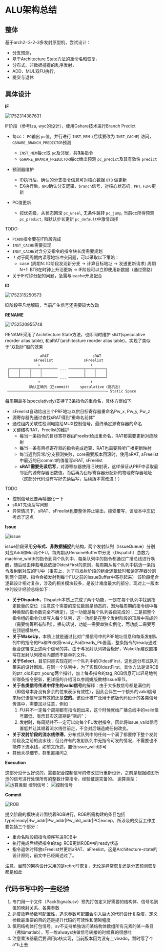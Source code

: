 # ALU架构总结

## **整体**

基于arch2=3-2-3多发射原型机，尝试设计：

- 分支预测，
- 基于Architecture State方法的重命名和恢复，
- 分布式、非数据捕捉的乱序发射，
- ADD、MUL双FU执行，
- 提交与退休

## 具体设计

**IF**

![1752314387631](image/summary=arch5_ALU/1752314387631.png)

IF阶段（参考lza, wyc的设计），使用Gshare技术进行Branch Predict

- 每cc： `PC`输出 `pc`值，并行进行 `INST_MEM `(后续要改为 `INST_CACHE`) 访问，`GSHARE_BRANCH_PREDICTOR`预测

  - `INST_MEM`每cc取 `pc`及邻居，共**3**条指令
  - `GSHARE_BRANCH_PREDICTOR`每cc给出预测 `pc_predict`及其有效性 `predict`
- 预测器维护

  - ID执行后，确认的分支指令信息可对核心数据 `BTB` 做更新
  - EX执行后，`BRU`确认分支逻辑，`branch`信号，对核心状态机 , `PHT`, `FIFO`更新
- PC值更新

  - 按优先级，从状态回滚 `pc_unsel`, 无条件跳转 `pc_jump`, 当前cc所得预测 `pc_predict`, 和默认步长更新 `pc_default`中激情四择

TODO:

- `PCADD`指令要在IF阶段完成
- `INST_CACHE`需要实现
- `INST_CACHE`对含分支指令的指令块长度需要规划
- ！对于同周期内读写地址冲突问题，可以采取以下策略：
  - case (周期N:   ID阶段发现新分支 → 计算目标地址 → 发送更新请求)
    周期N+1: BTB在时钟上升沿更新 → IF阶段可以立即使用新数据（通过旁路）
- 关于IF时钟分配的问题，急需与icache开发配合

**ID**

![1752315250573](image/summary=arch5_ALU/1752315250573.png)

ID阶段平凡地解码，当前产生信号还需要较大改动

**RENAME**

![1752520955748](image/summary=arch5_ALU/1752520955748.png)

RENAME采用了Architecture State方法，也即同时维护 `sRAT`(speculative reorder alias table), 和aRAT(architecture reorder alias table)，实现了类似于“双指针”般的效果

```plaintext
                aRAT                    sRAT
             aFreelist              sFreelist
               ↓                       ↓
 ┌────┬────┬────┬─────── ... ───────┬────┬────┐
 │    │    │    │                   │    │    │
 └────┴────┴────┴─────── ... ───────┴────┴────┘
               ↑                       ↑
           确认正确的（已commit）    speculative（投机态）
 ─────────────────────────────────────────────→ Static Space
```

每周期最多(speculatively)支持了3条指令的重命名，具体方案如下

- sFreelist自动给出三个PRF地址以供目标寄存器重命名Pw_x, Pw_y, Pw_z
- 源寄存器先通过查找sRAT得到“重命名前体”
- 通过组内关联性检测电路给MUX控制信号，最终确定源寄存器的命名
- 关键结构RAT，Freelist的维护
  - 每当一条指令的目标寄存器由Freelist给出重命名，RAT都需要更新对应映射
  - 每当一条有目标寄存器的指令完成运算，RAT也需要聆听广播更新映射
  - 每当遇到异常/分支预测失败，core需要版本回滚时，使用aRAT, aFreelist中最近的已commit的值覆写sRAT, sFreelist
  - **sRAT需要先读后写**，对源寄存器使用旧映射表，这样保证从PRF中读取最邻近的源寄存器旧数值，而后再为目标寄存器分配新的物理寄存器地址（这部分代码没有写好先读后写，后续版本需改进！）

TODO

- 控制信号还要再精细化一下
- sRAT先读后写问题
- 异常情况下，sRAT、sFreelist也要整体停止输出，接受覆写，该版本中忘记考虑了这点

**Issue**

![issue](image/summary=arch5_ALU/issue阶段绘图.png)

issue阶段采用**分布式、非数据捕捉**的结构，两个发射队列（IssueQueue）分别对应Add和Mul两个FU，每周期从RenameBuffer中分发（Dispatch）总数为machine_width的指令到两个队列中，每条队列中的指令都通过广播总线进行唤醒，随后经由仲裁电路依据OldestFirst的原则，每周期从每个队列中挑选一条指令发射到对应的FU中（事实上，为了将发射阶段的组合逻辑延时和读寄存器分割到两个周期，指令会被发射到每个FU之前的IssueBuffer中寄存起来）
该阶段组合逻辑设计相对复杂，涉及的相关模块较多，是设计难度最大的部分，现对上一版本中的设计经验总结如下：

* **关于Dispatch**，Dispatch本质上完成了两个功能，一是在每个队列中找到指定数量的空位（注意这个需要的空位数目是动态的，因为每周期的指令组中每种类型的指令数完全不确定），这一功能是每个队列各自完成的；二是把整个指令组的指令分发写入每个队列，这一功能是在整个发射阶段的顶层中完成的（需要统筹所有队列）。换句话说，功能一需要单独实例化，而功能二需要写在顶层模块中。
* **关于WakeUp**，本质上就是通过比对广播信号中的PRF地址信息和每条发射队列中的指令的Pa和Pb来将ready_Pa和ready_Pb置高，整条指令的ready通过组合逻辑取上述两个信号的并。由于与发射队列耦合极好，WakeUp建议直接写在发射队列模块内部而不是单列文件。
* **关于Select**，目前只能实现在同一个队列中的OldestFirst，这也是分布式队列带来的设计困难。在同一个队列中，为了实现OldestFirst，具体方法是读ROB的ptr_old和ptr_young两个指针，加上每条指令的tag_ROB信息可以轻易地判断哪条指令更新，更详细的介绍可以参阅姚版教材Issue章节。
* **关于各类信号传递中伴生的valid信号**的解释：由于大多数信号都是满位的（即信号本身没有多余的位来表示有效性），因此会伴生一个额外的valid信号来标识该信号是有效的还是**空的**。该设计被广泛用于该版代码设计的各类信号传递中，需要加以注意，例如：
  1. FU并不一定每个周期都有指令跑出来，这个时候就给广播总线中的valid信号置低，表示其实这周期是“空的”；
  2. 发射时，每周期并不一定可以向每个FU发射指令，因此将issue_valid信号置低并让其顺着流水线往前走，不会对后端造成任何改变。
* **关于发射阶段的流水线停滞**，分布式队列中的任何一个满了都要停下整个发射阶段及之前的流水线；但允许有的发射队列中无指令可发的情况，不需要也不能停下流水线，如前文所述，置低issue_valid即可
* 其他未尽细节，群里直接问之

**Execution**

这部分没什么好说的，需要配合控制信号的修改进行重新设计，之前是根据如图所示的信号进行处理所有的整数计算指令，经验证是完备的。
运算类型：
![运算类型](image/summary=arch5_ALU/运算类型.png)
控制信号：
![控制信号](image/summary=arch5_ALU/控制信号.png)

**Commit**

![ROB](image/summary=arch5_ALU/ROB模块绘图.png)

提交阶段的模块设计围绕着ROB进行，ROB所需构建的条目包括type|ready|Rw_addr|Pw_addr|Pw_old_addr|PC|excep，所涉及的交互工作主要包括三个部分：

* 重命名阶段把指令顺序写进ROB中
* 执行完成后根据指令的tag_ROB更新ROB中的ready状态
* 指令退休时释放sFreelist并更新aRAT、aFreelist，这是Architecture-state的设计原则，前文中已经阐述过了。

注意，目前的架构设计采用的是retire时恢复，无论是异常恢复还是分支预测恢复都是如此

## 代码书写中的一些经验

1. 专门用一个文件（PackSignals.sv）预先打包定义好需要的结构体、信号名到值的映射关系、各类参数
2. 适度放弃参数可配置性，追求参数可配置会引入巨大的代码设计复杂度，定义参数最重要的目的还是提升代码的可读性和清晰程度
3. 慎用结构体打包信号，sv不支持单独访问某结构体数组所有元素的某一条目（弗如matlab），写一堆always块做信号转接的时候真的很想吐
4. 注意乘法器最后要调用ip核实现，当前版本因为没有上vivado，暂时写了个a*b上去
